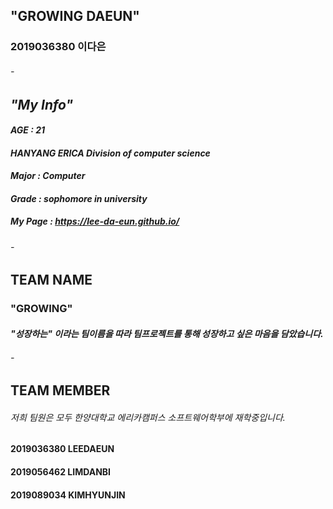 ## "GROWING DAEUN"
### 2019036380 이다은
###### -
## *"My Info"*
#### *AGE : 21*
#### *HANYANG ERICA Division of computer science*
#### *Major : Computer*
#### *Grade : sophomore in university*
#####  *My Page : https://lee-da-eun.github.io/* 
###### -
## TEAM NAME
### "GROWING"
#### *"성장하는" 이라는 팀이름을 따라 팀프로젝트를 통해 성장하고 싶은 마음을 담았습니다.* 
###### - 
## TEAM MEMBER
###### 저희 팀원은 모두 한양대학교 에리카캠퍼스 소프트웨어학부에 재학중입니다.
#### 2019036380 LEEDAEUN
#### 2019056462 LIMDANBI
#### 2019089034 KIMHYUNJIN


